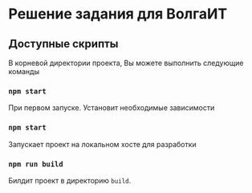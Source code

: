 # Решение задания для ВолгаИТ

## Доступные скрипты

В корневой директории проекта, Вы можете выполнить следующие команды

### `npm start`

При первом запуске. Установит необходимые зависимости

### `npm start`

Запускает проект на локальном хосте для разработки

### `npm run build`

Билдит проект в директорию `build`.
